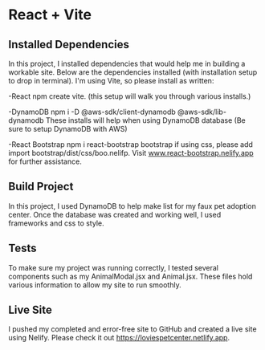 # React + Vite

## Installed Dependencies
In this project, I installed dependencies that would help me in building a workable site.  Below are the dependencies installed (with installation setup to drop in terminal). I'm using Vite, so please install as written:

-React
npm create vite. (this setup will walk you through various installs.)

-DynamoDB
npm i -D @aws-sdk/client-dynamodb @aws-sdk/lib-dynamodb
These installs will help when using DynamoDB database (Be sure to setup DynamoDB with AWS)

-React Bootstrap
npm i react-bootstrap bootstrap
if using css, please add import bootstrap/dist/css/boo.nelifp. Visit www.react-bootstrap.nelify.app for further assistance.

## Build Project
In this project, I used DynamoDB to help make list for my faux pet adoption center.  Once the database was created and working well, I used frameworks and css to style.

## Tests
To make sure my project was running correctly, I tested several components such as my AnimalModal.jsx and Animal.jsx.  These files hold various information to allow my site to run smoothly.

## Live Site
I pushed my completed and error-free site to GitHub and created a live site using Nelify.  Please check it out https://loviespetcenter.netlify.app.